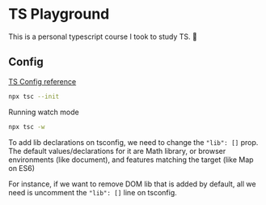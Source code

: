 # TS Playground

This is a personal typescript course I took to study TS. 🌊

## Config

[TS Config reference](https://www.typescriptlang.org/tsconfig/)

```bash
npx tsc --init
```

Running watch mode

```bash
npx tsc -w
```

To add lib declarations on tsconfig, we need to change the `"lib": []` prop.
The default values/declarations for it are Math library, or browser environments (like document), and features matching the target (like Map on ES6)

For instance, if we want to remove DOM lib that is added by default, all we need is uncomment the `"lib": []` line on tsconfig.
